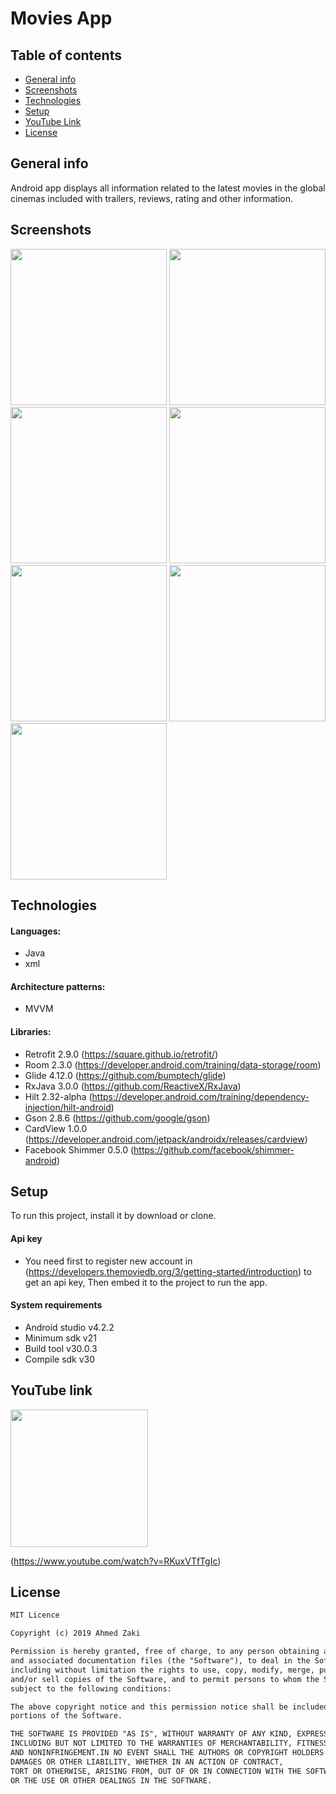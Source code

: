 # Movies App


## Table of contents
* [General info](#general-info)
* [Screenshots](#screenshots)
* [Technologies](#technologies)
* [Setup](#setup)
* [YouTube Link](#youtube-link)
* [License](#license)

## General info
Android app displays all information related to the latest movies in the global cinemas included with trailers, reviews, rating and other information.  

## Screenshots

<img src="images/1-home.jpeg" width="250" > <img src="images/2-details.jpeg" width="250" >
<img src="images/3-more-details.jpeg" width="250" >
<img src="images/4-more-reviews.jpeg" width="250" >
<img src="images/5-no-reviews.jpeg" width="250" >
<img src="images/6-favourite.jpeg" width="250" >
<img src="images/7-sort.jpeg" width="250" >

## Technologies

#### Languages:
- Java 
- xml

#### Architecture patterns:
- MVVM

#### Libraries:
- Retrofit 2.9.0   (https://square.github.io/retrofit/)
- Room 2.3.0       (https://developer.android.com/training/data-storage/room)
- Glide 4.12.0     (https://github.com/bumptech/glide)
- RxJava 3.0.0     (https://github.com/ReactiveX/RxJava)
- Hilt 2.32-alpha  (https://developer.android.com/training/dependency-injection/hilt-android) 
- Gson 2.8.6       (https://github.com/google/gson)
- CardView 1.0.0   (https://developer.android.com/jetpack/androidx/releases/cardview)
- Facebook Shimmer 0.5.0 (https://github.com/facebook/shimmer-android)

## Setup

To run this project, install it by download or clone.

#### Api key
- You need first to register new account in (https://developers.themoviedb.org/3/getting-started/introduction) to get an api key, 
Then embed it to the project to run the app.

#### System requirements
- Android studio v4.2.2
- Minimum sdk v21
- Build tool v30.0.3
- Compile sdk v30

## YouTube link 

<img src="images/movies-app.png" width="220" >

(https://www.youtube.com/watch?v=RKuxVTfTgIc)


## License

```html
MIT Licence 

Copyright (c) 2019 Ahmed Zaki

Permission is hereby granted, free of charge, to any person obtaining a copy of this software
and associated documentation files (the "Software"), to deal in the Software without restriction,
including without limitation the rights to use, copy, modify, merge, publish, distribute, sublicense,
and/or sell copies of the Software, and to permit persons to whom the Software is furnished to do so, 
subject to the following conditions:

The above copyright notice and this permission notice shall be included in all copies or substantial 
portions of the Software.

THE SOFTWARE IS PROVIDED "AS IS", WITHOUT WARRANTY OF ANY KIND, EXPRESS OR IMPLIED, 
INCLUDING BUT NOT LIMITED TO THE WARRANTIES OF MERCHANTABILITY, FITNESS FOR A PARTICULAR PURPOSE
AND NONINFRINGEMENT.IN NO EVENT SHALL THE AUTHORS OR COPYRIGHT HOLDERS BE LIABLE FOR ANY CLAIM,
DAMAGES OR OTHER LIABILITY, WHETHER IN AN ACTION OF CONTRACT,
TORT OR OTHERWISE, ARISING FROM, OUT OF OR IN CONNECTION WITH THE SOFTWARE
OR THE USE OR OTHER DEALINGS IN THE SOFTWARE.
```
